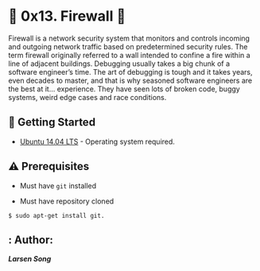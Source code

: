  # :shell: 0x13. Firewall :shell:
 

Firewall is a network security system that monitors and controls incoming and outgoing network traffic based on predetermined security rules.
The term firewall originally referred to a wall intended to confine a fire within a line of adjacent buildings.
Debugging usually takes a big chunk of a software engineer’s time. 
The art of debugging is tough and it takes years, even decades to master, and that is why seasoned software engineers are the best at it… experience. 
They have seen lots of broken code, buggy systems, weird edge cases and race conditions.


## :running: Getting Started

* [Ubuntu 14.04 LTS](http://releases.ubuntu.com/14.04/) - Operating system required.

## :warning: Prerequisites

* Must have `git` installed

* Must have repository cloned

```
$ sudo apt-get install git.
```

## : Author: 
 
 ***Larsen Song***

